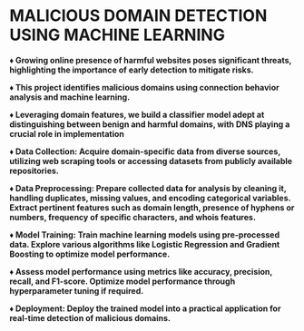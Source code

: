 # MALICIOUS DOMAIN DETECTION USING MACHINE LEARNING

**♦ Growing online presence of harmful websites poses significant threats, highlighting the importance
of early detection to mitigate risks.**

**♦ This project identifies malicious domains using connection behavior analysis and machine learning.**

**♦ Leveraging domain features, we build a classifier model adept at distinguishing between benign and harmful domains, with DNS playing a crucial role in implementation**

**♦ Data Collection: Acquire domain-specific data from diverse sources, utilizing web scraping tools or accessing datasets from publicly available repositories.**

**♦ Data Preprocessing: Prepare collected data for analysis by cleaning it, handling duplicates, missing values, and encoding categorical variables. Extract pertinent features such as domain length, presence of hyphens or numbers, frequency of specific characters, and whois features.**

**♦ Model Training: Train machine learning models using pre-processed data. Explore various algorithms like Logistic Regression and Gradient Boosting to optimize model performance.**

**♦ Assess model performance using metrics like accuracy, precision, recall, and F1-score. Optimize model performance through hyperparameter tuning if required.**

**♦ Deployment: Deploy the trained model into a practical application for real-time detection of malicious domains.**
